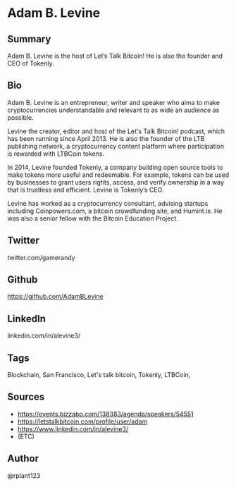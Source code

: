 # Adam B. Levine

## Summary
Adam B. Levine is the host of Let’s Talk Bitcoin! He is also the founder and CEO of Tokenly.

## Bio
Adam B. Levine is an entrepreneur, writer and speaker who aima to make cryptocurrencies understandable and relevant to as wide an audience as possible. 

Levine the creator, editor and host of the Let's Talk Bitcoin! podcast, which has been running since April 2013. He is also the founder of the LTB publishing network, a cryptocurrency content platform where participation is rewarded with LTBCoin tokens. 

In 2014, Levine founded Tokenly, a company building open source tools to make tokens more useful and redeemable. For example, tokens can be used by businesses to grant users rights, access, and verify ownership in a way that is trustless and efficient. Levine is Tokenly’s CEO. 

Levine has worked as a cryptocurrency consultant, advising startups including Coinpowers.com, a bitcoin crowdfunding site, and Humint.is. He was also a senior fellow with the Bitcoin Education Project. 

## Twitter
twitter.com/gamerandy

## Github
https://github.com/AdamBLevine

## LinkedIn
linkedin.com/in/alevine3/

## Tags
Blockchain, San Francisco, Let's talk bitcoin, Tokenly, LTBCoin,

## Sources
- https://events.bizzabo.com/138383/agenda/speakers/54551
- https://letstalkbitcoin.com/profile/user/adam
- https://www.linkedin.com/in/alevine3/
- (ETC)

## Author
@rplant123
